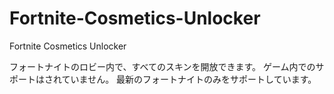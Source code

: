 # Fortnite-Cosmetics-Unlocker
Fortnite Cosmetics Unlocker

フォートナイトのロビー内で、すべてのスキンを開放できます。
ゲーム内でのサポートはされていません。
最新のフォートナイトのみをサポートしています。
